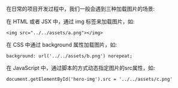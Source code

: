 在日常的项目开发过程中，我们一般会遇到三种加载图片的场景:

在 HTML 或者 JSX 中，通过 img 标签来加载图片，如:
```
<img src="../../assets/a.png"></img>
```
在 CSS 中通过 background 属性加载图片，如:
```
background: url('../../assets/b.png') norepeat;
```
在 JavaScript 中，通过脚本的方式动态指定图片的src属性，如:
```
document.getElementById('hero-img').src = '../../assets/c.png'
```